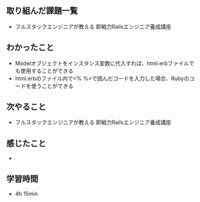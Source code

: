 ## 取り組んだ課題一覧
- フルスタックエンジニアが教える 即戦力Railsエンジニア養成講座
## わかったこと
- Modelオブジェクトをインスタンス変数に代入すれば、html.erbファイルでも使用することができる
- html.erbのファイル内で<% %>で囲んだコードを入力した場合、Rubyのコードを使うことができる
## 次やること
- フルスタックエンジニアが教える 即戦力Railsエンジニア養成講座
## 感じたこと
-
## 学習時間
- 4h 15min
